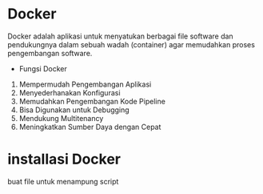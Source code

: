# Docker 


Docker adalah aplikasi untuk menyatukan berbagai file software dan pendukungnya dalam sebuah wadah (container) agar memudahkan proses pengembangan software.

- Fungsi Docker

1. Mempermudah Pengembangan Aplikasi
2. Menyederhanakan Konfigurasi
3. Memudahkan Pengembangan Kode Pipeline
4. Bisa Digunakan untuk Debugging
5. Mendukung Multitenancy
6. Meningkatkan Sumber Daya dengan Cepat




# installasi Docker


buat file untuk menampung script 


